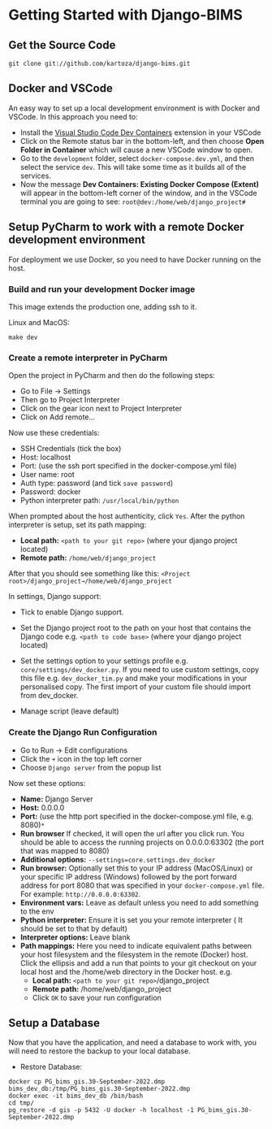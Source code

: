 # Getting Started with Django-BIMS

## Get the Source Code

`git clone git://github.com/kartoza/django-bims.git`

## Docker and VSCode

An easy way to set up a local development environment is with Docker and VSCode. In this approach you need to:

* Install the [Visual Studio Code Dev Containers](https://code.visualstudio.com/docs/remote/containers) extension in your VSCode
* Click on the Remote status bar in the bottom-left, and then choose **Open Folder in Container** which will cause a
  new VSCode window to open.
* Go to the `development` folder, select `docker-compose.dev.yml`, and then select the service `dev`. This will take
  some time as it builds all of the services.
* Now the message **Dev Containers: Existing Docker Compose (Extent)** will appear in the bottom-left corner of the
  window, and in the VSCode terminal you are going to see: `root@dev:/home/web/django_project#`

## Setup PyCharm to work with a remote Docker development environment

For deployment we use Docker, so you need to have Docker running on the host.

### Build and run your development Docker image

This image extends the production one, adding ssh to it.

Linux and MacOS:

```
make dev
```

### Create a remote interpreter in PyCharm

Open the project in PyCharm and then do the following steps:

* Go to File -> Settings
* Then go to Project Interpreter
* Click on the gear icon next to Project Interpreter
* Click on Add remote...

Now use these credentials:

* SSH Credentials (tick the box)
* Host: localhost
* Port: (use the ssh port specified in the docker-compose.yml file)
* User name: root
* Auth type: password (and tick `save password`)
* Password: docker
* Python interpreter path: ``/usr/local/bin/python``

When prompted about the host authenticity, click `Yes`.
After the python interpreter is setup, set its path mapping:

  * **Local path:** `<path to your git repo>` (where your django project
    located)
  * **Remote path:** `/home/web/django_project`

After that you should see something like this:
   `<Project root>/django_project→/home/web/django_project`

In settings, Django support:

* Tick to enable Django support.
* Set the Django project root to the path on your host that contains the Django code e.g.
  ``<path to code base>`` (where your django project located)
* Set the settings option to your settings profile e.g.
  ``core/settings/dev_docker.py``. If you need to use custom settings, copy
  this file e.g. ``dev_docker_tim.py`` and make your modifications in your
  personalised copy. The first import of your custom file should import from
  dev_docker.

* Manage script (leave default)

### Create the Django Run Configuration

* Go to Run -> Edit configurations
* Click the `+` icon in the top left corner
* Choose ``Django server`` from the popup list

Now set these options:

* **Name:** Django Server
* **Host:** 0.0.0.0
* **Port:** (use the http port specified in the docker-compose.yml file, e.g. 8080)`*`
* **Run browser** If checked, it will open the url after you click run. You
  should be able to access the running projects on 0.0.0.0:63302 (the port that was
  mapped to 8080)
* **Additional options:** ``--settings=core.settings.dev_docker``
* **Run browser:** Optionally set this to your IP address (MacOS/Linux) or your specific IP address (Windows) followed
  by the port forward address for port 8080 that was specified in your ``docker-compose.yml`` file.
  For example: ``http://0.0.0.0:63302``.
* **Environment vars:** Leave as default unless you need to add something to the env
* **Python interpreter:** Ensure it is set you your remote interpreter ( It should be
  set to that by default)
* **Interpreter options:** Leave blank
* **Path mappings:** Here you need to indicate equivalent paths between your host
  filesystem and the filesystem in the remote (Docker) host. Click the ellipsis
  and add a run that points to your git checkout on your local host and the
  /home/web directory in the Docker host. e.g.
  * **Local path:** `<path to your git repo>`/django_project
  * **Remote path:** /home/web/django_project
  * Click `OK` to save your run configuration

## Setup a Database

Now that you have the application, and need a database to work with, you will need to restore the backup to your local
database.

* Restore Database:

```
docker cp PG_bims_gis.30-September-2022.dmp bims_dev_db:/tmp/PG_bims_gis.30-September-2022.dmp
docker exec -it bims_dev_db /bin/bash 
cd tmp/
pg_restore -d gis -p 5432 -U docker -h localhost -1 PG_bims_gis.30-September-2022.dmp

```
